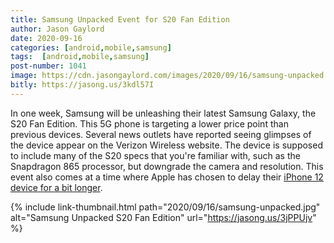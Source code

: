 ```yaml
---
title: Samsung Unpacked Event for S20 Fan Edition
author: Jason Gaylord
date: 2020-09-16
categories: [android,mobile,samsung]
tags:  [android,mobile,samsung]
post-number: 1041
image: https://cdn.jasongaylord.com/images/2020/09/16/samsung-unpacked.jpg
bitly: https://jasong.us/3kdl57I
---
```


In one week, Samsung will be unleashing their latest Samsung Galaxy, the S20 Fan Edition. This 5G phone is targeting a lower price point than previous devices. Several news outlets have reported seeing glimpses of the device appear on the Verizon Wireless website. The device is supposed to include many of the S20 specs that you're familiar with, such as the Snapdragon 865 processor, but downgrade the camera and resolution. This event also comes at a time where Apple has chosen to delay their [iPhone 12 device for a bit longer](https://jasong.us/3bUAhUi). 

{% include link-thumbnail.html path="2020/09/16/samsung-unpacked.jpg" alt="Samsung Unpacked S20 Fan Edition" url="https://jasong.us/3jPPUjv" %}